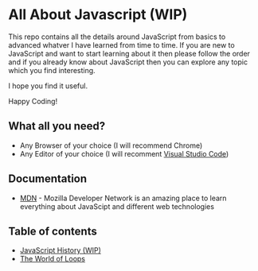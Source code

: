 
# All About Javascript (WIP)

This repo contains all the details around JavaScript from basics to advanced whatver I have learned from time to time. If you are new to JavaScript and want to start learning about it then please follow the order and if you already know about JavaScript then you can explore any topic which you find interesting.


I hope you find it useful.

Happy Coding!

## What all you need?

* Any Browser of your choice (I will recommend Chrome)
* Any Editor of your choice (I will recomment [Visual Studio Code](https://code.visualstudio.com/download))

## Documentation

* [MDN](https://developer.mozilla.org/en-US/docs/Web/JavaScript) - Mozilla Developer Network is an amazing place to learn everything about JavaScipt and different web technologies

## Table of contents

* [JavaScript History (WIP)](../../wiki/JavaScript-History)
* [The World of Loops](../../wiki/The-World-of-Loops)

  